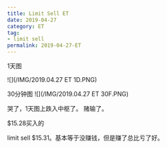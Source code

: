 ```yaml
---
title: Limit Sell ET
date: 2019-04-27
category: ET
tag:
- limit sell
permalink: 2019-04-27-ET
---
```

1天图

![](/IMG/2019.04.27 ET 1D.PNG)

30分钟图
![](/IMG/2019.04.27 ET 30F.PNG)

哭了，1天图上跌入中枢了。 赌输了。

$\$$15.28买入的

limit sell $\$$15.31。基本等于没赚钱，但是赚了总比亏了好。
